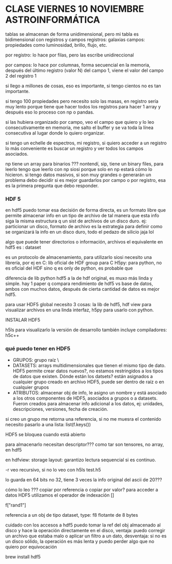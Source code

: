# CLASE VIERNES 10 NOVIEMBRE ASTROINFORMÁTICA

tablas se almacenan de forma unidimensional, pero mi tabla es bidimensional con registros y campos
registros: galaxias
campos: propiedades como luminosidad, brillo, flujo, etc.

por registro: lo hace por filas, pero las escribe unidireccional

por campos: lo hace por columnas, forma secuencial en la memoria, después del último registro (valor N) del campo 1, viene el valor del campo 2 del registro 1

si llego a millones de cosas, eso es importante, si tengo cientos no es tan importante.

si tengo 100 propiedades pero necesito solo las masas, en registro sería muy lento porque tiene que hacer todos los registros para hacer 1 array y después eso lo proceso con np o pandas.

si las hubiera organizado por campo, veo el campo que quiero y lo leo consecutivamente en memoria, me salto el buffer y se va toda la línea consecutiva al lugar donde lo quiero organizar.

si tengo un echelle de espectros, mi registro, si quiero acceder a un registro lo más conveniente es buscar un registro y ver todos los campos asociados.

np tiene un array para binarios ??? nontendí, sip, tiene un binary files, para leerlo tengo que leerlo con np siosi porque solo en np estará cómo lo hicieron.
si tengo datos masivos, si son muy grandes o generarán un problema debo decidir si es mejor guardarlos por campo o por registro, esa es la primera pregunta que debo responder.

### HDF 5

en hdf5 puedo tomar esa decisión de forma directa, es un formato libre que permite almacenar info en un tipo de archivo de tal manera que esta info siga la misma estructura q un sist de archivos de un disco duro. ej: particionar un disco, formato de archivo es la estrategia para definir como se organizará la info en un disco duro, todo el pedazo de silicio jaja lol

algo que puede tener directorios o información, archivos el equivalente en hdf5 es : dataset

es un protocolo de almacenamiento, para utilizarlo siosi necesito una librería, por ej en C: lib oficial de HDF group para C
H5py: para python, no es oficial del HDF sino q es only de python, es probable que 

diferencia de lib python hdf5 a la de hdf original, es muxo más linda y simple.
hay 1 paper q compara rendimiento de hdf5 vs base de datos, ambos con muchos datos, después de cierta cantidad de datos es mejor hdf5.

para usar HDF5 global necesito 3 cosas: la lib de hdf5, hdf view para visualizar archivos en una linda interfaz, h5py para usarlo con python.

INSTALAR HDF5

h5ls para visualizarlo
la versión de desarrollo también incluye compiladores: h5c++

### qué puedo tener en HDF5
- GRUPOS: grupo raíz \
- DATASETS: arrays multidimensionales que tienen el mismo tipo de dato. HDF5 permite crear datos nuevos?, no estamos restringidos a los tipos de datos que existen. Dónde están los datsets? están asignados a cualquier grupo creado en archivo HDF5, puede ser dentro de raíz o en cualquier grupos
- ATRIBUTOS: almacenar obj de info, le asigno un nombre y está asociado a los otros componentes de HDF5, asociados a grupos o a datasets. Fueron creados para almacenar info adicional a los datos, ej: unidades, descripciones, versiones, fecha de creación.

si creo un grupo me retorna una referencia, si no me muesra el contenido necesito pasarlo a una lista: list(f.keys())

HDF5 se bloquea cuando está abierto

para almacenarlo necesitan descriptor??? como tar
son tensores, no array, en hdf5

en hdfview: storage layout: garantizo lectura sequencial si es continuo.

-r veo recursivo, si no lo veo con h5ls test.h5

lo guarda en 64 bits no 32, tiene 3 veces la info original del ascii de 20???

cómo lo leo ??? copiar por referencia o copiar por valor?
para acceder a datos HDF5 utilizamos el operador de indexación []

f["rand1"]

referencia a un obj de tipo dataset, type: f8 flotante de 8 bytes

cuidado con los accesos a hdf5
puedo tomar la ref del obj almacenado al disco y hace la operación directamente en el disco, ventaja: puedo corregir un archivo que estaba malo o aplicar un filtro a un dato, desventaja: si no es un disco sólido, la operación es más lenta y puedo perder algo que no quiero por equivocación

brew install hdf5